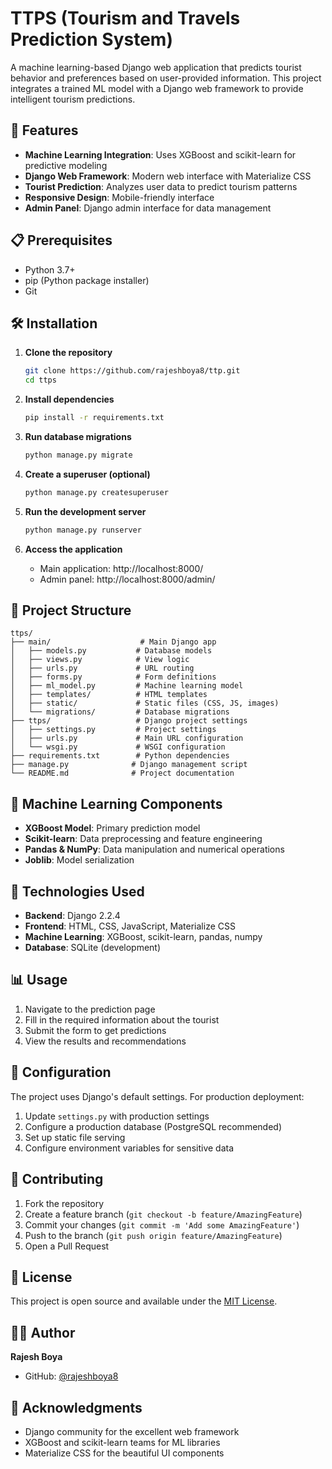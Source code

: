 # TTPS (Tourism and Travels Prediction System)

A machine learning-based Django web application that predicts tourist behavior and preferences based on user-provided information. This project integrates a trained ML model with a Django web framework to provide intelligent tourism predictions.

## 🚀 Features

- **Machine Learning Integration**: Uses XGBoost and scikit-learn for predictive modeling
- **Django Web Framework**: Modern web interface with Materialize CSS
- **Tourist Prediction**: Analyzes user data to predict tourism patterns
- **Responsive Design**: Mobile-friendly interface
- **Admin Panel**: Django admin interface for data management

## 📋 Prerequisites

- Python 3.7+
- pip (Python package installer)
- Git

## 🛠️ Installation

1. **Clone the repository**
   ```bash
   git clone https://github.com/rajeshboya8/ttp.git
   cd ttps
   ```

2. **Install dependencies**
   ```bash
   pip install -r requirements.txt
   ```

3. **Run database migrations**
   ```bash
   python manage.py migrate
   ```

4. **Create a superuser (optional)**
   ```bash
   python manage.py createsuperuser
   ```

5. **Run the development server**
   ```bash
   python manage.py runserver
   ```

6. **Access the application**
   - Main application: http://localhost:8000/
   - Admin panel: http://localhost:8000/admin/

## 📁 Project Structure

```
ttps/
├── main/                    # Main Django app
│   ├── models.py           # Database models
│   ├── views.py            # View logic
│   ├── urls.py             # URL routing
│   ├── forms.py            # Form definitions
│   ├── ml_model.py         # Machine learning model
│   ├── templates/          # HTML templates
│   ├── static/             # Static files (CSS, JS, images)
│   └── migrations/         # Database migrations
├── ttps/                   # Django project settings
│   ├── settings.py         # Project settings
│   ├── urls.py             # Main URL configuration
│   └── wsgi.py             # WSGI configuration
├── requirements.txt        # Python dependencies
├── manage.py              # Django management script
└── README.md              # Project documentation
```

## 🤖 Machine Learning Components

- **XGBoost Model**: Primary prediction model
- **Scikit-learn**: Data preprocessing and feature engineering
- **Pandas & NumPy**: Data manipulation and numerical operations
- **Joblib**: Model serialization

## 🎨 Technologies Used

- **Backend**: Django 2.2.4
- **Frontend**: HTML, CSS, JavaScript, Materialize CSS
- **Machine Learning**: XGBoost, scikit-learn, pandas, numpy
- **Database**: SQLite (development)

## 📊 Usage

1. Navigate to the prediction page
2. Fill in the required information about the tourist
3. Submit the form to get predictions
4. View the results and recommendations

## 🔧 Configuration

The project uses Django's default settings. For production deployment:

1. Update `settings.py` with production settings
2. Configure a production database (PostgreSQL recommended)
3. Set up static file serving
4. Configure environment variables for sensitive data

## 🤝 Contributing

1. Fork the repository
2. Create a feature branch (`git checkout -b feature/AmazingFeature`)
3. Commit your changes (`git commit -m 'Add some AmazingFeature'`)
4. Push to the branch (`git push origin feature/AmazingFeature`)
5. Open a Pull Request

## 📝 License

This project is open source and available under the [MIT License](LICENSE).

## 👨‍💻 Author

**Rajesh Boya**
- GitHub: [@rajeshboya8](https://github.com/rajeshboya8)

## 🙏 Acknowledgments

- Django community for the excellent web framework
- XGBoost and scikit-learn teams for ML libraries
- Materialize CSS for the beautiful UI components

